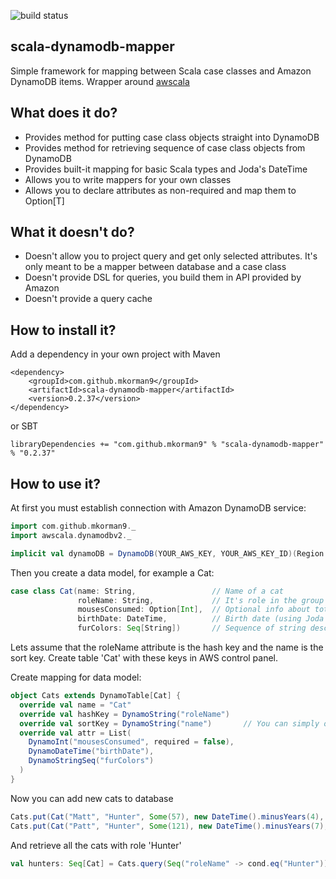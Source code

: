 ![build status](https://travis-ci.org/mkorman9/scala-dynamodb-mapper.svg?branch=dev)

## scala-dynamodb-mapper
Simple framework for mapping between Scala case classes and Amazon DynamoDB items. Wrapper around [awscala](https://github.com/seratch/AWScala)

## What does it do?
* Provides method for putting case class objects straight into DynamoDB
* Provides method for retrieving sequence of case class objects from DynamoDB
* Provides built-it mapping for basic Scala types and Joda's DateTime
* Allows you to write mappers for your own classes
* Allows you to declare attributes as non-required and map them to Option[T]

## What it doesn't do?
* Doesn't allow you to project query and get only selected attributes. It's only meant to be a mapper between database and a case class
* Doesn't provide DSL for queries, you build them in API provided by Amazon
* Doesn't provide a query cache

## How to install it?

Add a dependency in your own project with Maven

```
<dependency>
    <groupId>com.github.mkorman9</groupId>
    <artifactId>scala-dynamodb-mapper</artifactId>
    <version>0.2.37</version>
</dependency>
```

or SBT

```
libraryDependencies += "com.github.mkorman9" % "scala-dynamodb-mapper" % "0.2.37"
```

## How to use it?

At first you must establish connection with Amazon DynamoDB service:

```scala
import com.github.mkorman9._
import awscala.dynamodbv2._

implicit val dynamoDB = DynamoDB(YOUR_AWS_KEY, YOUR_AWS_KEY_ID)(Region.getRegion(Regions.EU_CENTRAL_1))
```

Then you create a data model, for example a Cat:

```scala
case class Cat(name: String,                 // Name of a cat
               roleName: String,             // It's role in the group
               mousesConsumed: Option[Int],  // Optional info about total number of mouses consumed
               birthDate: DateTime,          // Birth date (using Joda's DateTime) 
               furColors: Seq[String])       // Sequence of string describing colors of cat's fur
```

Lets assume that the roleName attribute is the hash key and the name is the sort key. Create table 'Cat' with these keys in AWS control panel.   

Create mapping for data model:

```scala
object Cats extends DynamoTable[Cat] {
  override val name = "Cat"
  override val hashKey = DynamoString("roleName")
  override val sortKey = DynamoString("name")       // You can simply omit sortKey if your table doesn't contain one
  override val attr = List(
    DynamoInt("mousesConsumed", required = false),
    DynamoDateTime("birthDate"),
    DynamoStringSeq("furColors")
  )
}
```

Now you can add new cats to database

```scala
Cats.put(Cat("Matt", "Hunter", Some(57), new DateTime().minusYears(4), List("black", "white")))
Cats.put(Cat("Patt", "Hunter", Some(121), new DateTime().minusYears(7), List("brown", "white")))
```

And retrieve all the cats with role 'Hunter'

```scala
val hunters: Seq[Cat] = Cats.query(Seq("roleName" -> cond.eq("Hunter")))
```

